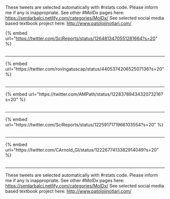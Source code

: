 

These tweets are selected automatically with #rstats code. Please inform me if any is inappropriate.
See other #MolDx pages here: https://serdarbalci.netlify.com/categories/MolDx/ 
See selected social media based textbook project here: http://www.patolojinotlari.com/

{% embed url="https://twitter.com/SciReports/status/1264813470551281664?s=20" %}<br>
<br>
<hr>
{% embed url="https://twitter.com/rovingatuscap/status/440537420652507136?s=20" %}<br>
<br>
<hr>
{% embed url="https://twitter.com/AMPath/status/1228378943432073216?s=20" %}<br>
<br>
<hr>
{% embed url="https://twitter.com/SciReports/status/1225917171966103554?s=20" %}<br>
<br>
<hr>
{% embed url="https://twitter.com/CArnold_GI/status/1222677413382914049?s=20" %}<br>
<br>
<hr>


These tweets are selected automatically with #rstats code. Please inform me if any is inappropriate.
See other #MolDx pages here: https://serdarbalci.netlify.com/categories/MolDx/ 
See selected social media based textbook project here: http://www.patolojinotlari.com/
